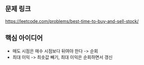 ## 문제 링크
https://leetcode.com/problems/best-time-to-buy-and-sell-stock/

## 핵심 아이디어
- 매도 시점은 매수 시점보다 뒤여야 한다 -> 순회
- 최대 이익 -> 최솟값 빼기, 최대 이익은 순회하면서 갱신

